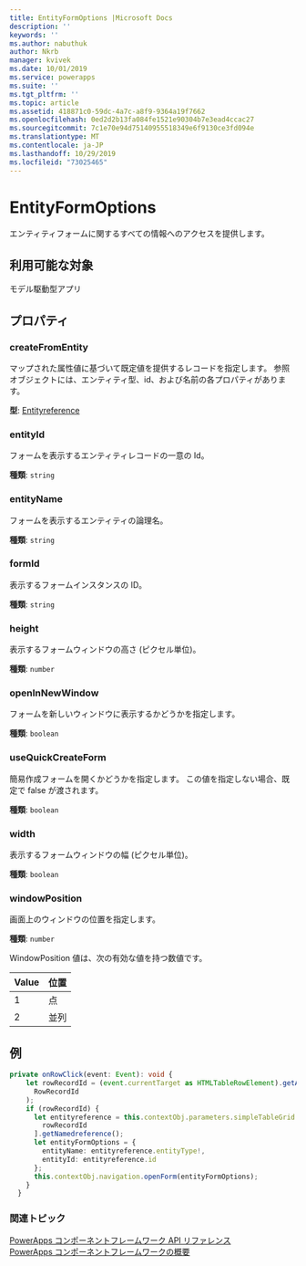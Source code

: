 ```yaml
---
title: EntityFormOptions |Microsoft Docs
description: ''
keywords: ''
ms.author: nabuthuk
author: Nkrb
manager: kvivek
ms.date: 10/01/2019
ms.service: powerapps
ms.suite: ''
ms.tgt_pltfrm: ''
ms.topic: article
ms.assetid: 418871c0-59dc-4a7c-a8f9-9364a19f7662
ms.openlocfilehash: 0ed2d2b13fa084fe1521e90304b7e3ead4ccac27
ms.sourcegitcommit: 7c1e70e94d75140955518349e6f9130ce3fd094e
ms.translationtype: MT
ms.contentlocale: ja-JP
ms.lasthandoff: 10/29/2019
ms.locfileid: "73025465"
---
```

# <a name="entityformoptions"></a>EntityFormOptions

エンティティフォームに関するすべての情報へのアクセスを提供します。

## <a name="available-for"></a>利用可能な対象 

モデル駆動型アプリ

## <a name="properties"></a>プロパティ

### <a name="createfromentity"></a>createFromEntity

マップされた属性値に基づいて既定値を提供するレコードを指定します。 参照オブジェクトには、エンティティ型、id、および名前の各プロパティがあります。

**型**: [Entityreference](entityreference.md)

### <a name="entityid"></a>entityId

フォームを表示するエンティティレコードの一意の Id。 

**種類**: `string`

### <a name="entityname"></a>entityName

フォームを表示するエンティティの論理名。 

**種類**: `string`

### <a name="formid"></a>formId

表示するフォームインスタンスの ID。

**種類**: `string`

### <a name="height"></a>height

表示するフォームウィンドウの高さ (ピクセル単位)。

**種類**: `number`

### <a name="openinnewwindow"></a>openInNewWindow

フォームを新しいウィンドウに表示するかどうかを指定します。

**種類**: `boolean`

### <a name="usequickcreateform"></a>useQuickCreateForm

簡易作成フォームを開くかどうかを指定します。 この値を指定しない場合、既定で false が渡されます。 

**種類**: `boolean`

### <a name="width"></a>width

表示するフォームウィンドウの幅 (ピクセル単位)。

**種類**: `boolean`

### <a name="windowposition"></a>windowPosition

画面上のウィンドウの位置を指定します。

**種類**: `number`

WindowPosition 値は、次の有効な値を持つ数値です。

|Value|位置|
|---|---|
|1|点|
|2|並列|


## <a name="example"></a>例

```TypeScript
private onRowClick(event: Event): void {
    let rowRecordId = (event.currentTarget as HTMLTableRowElement).getAttribute(
      RowRecordId
    );
    if (rowRecordId) {
      let entityreference = this.contextObj.parameters.simpleTableGrid.records[
        rowRecordId
      ].getNamedreference();
      let entityFormOptions = {
        entityName: entityreference.entityType!,
        entityId: entityreference.id
      };
      this.contextObj.navigation.openForm(entityFormOptions);
    }
  }
```

### <a name="related-topics"></a>関連トピック

[PowerApps コンポーネントフレームワーク API リファレンス](../reference/index.md)<br/>
[PowerApps コンポーネントフレームワークの概要](../overview.md)